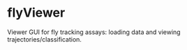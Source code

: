 # flyViewer
Viewer GUI for fly tracking assays: loading data and viewing trajectories/classification.
